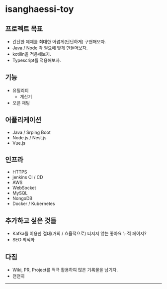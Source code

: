 # isanghaessi-toy

## 프로젝트 목표
- 간단한 예제를 최대한 어렵게(단단하게) 구현해보자.
- Java / Node 각 필요에 맞게 만들어보자.
- kotilin을 적용해보자.
- Typescript를 적용해보자.

## 기능
- 유틸리티
  - 계산기
- 오픈 채팅

## 어플리케이션
- Java / Srping Boot
- Node.js / Nest.js
- Vue.js

## 인프라
- HTTPS
- jenkins CI / CD
- AWS
- WebSocket
- MySQL
- NongoDB
- Docker / Kubernetes

## 추가하고 싶은 것들
- Kafka를 이용한 절대(거의 / 효율적으로) 터지지 않는 좋아요 누적 페이지?
- SEO 최적화

## 다짐
- Wiki, PR, Project를 적극 활용하여 많은 기록물을 남기자.
- 천천히

---
